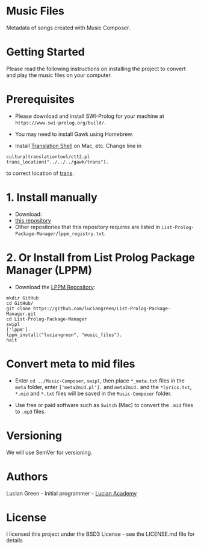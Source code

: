 # Music Files

Metadata of songs created with Music Composer.

# Getting Started

Please read the following instructions on installing the project to convert and play the music files on your computer.

# Prerequisites

* Please download and install SWI-Prolog for your machine at `https://www.swi-prolog.org/build/`.

* You may need to install Gawk using Homebrew.

* Install <a href="https://github.com/soimort/translate-shell">Translation Shell</a> on Mac, etc.
Change line in
```
culturaltranslationtool/ctt2.pl
trans_location("../../../gawk/trans").
```
to correct location of <a href="https://github.com/soimort/translate-shell">trans</a>.

# 1. Install manually

* Download:
* <a href="https://github.com/luciangreen/music_files">this repository</a>
* Other repositories that this repository requires are listed in `List-Prolog-Package-Manager/lppm_registry.txt`.

# 2. Or Install from List Prolog Package Manager (LPPM)

* Download the <a href="https://github.com/luciangreen/List-Prolog-Package-Manager">LPPM Repository</a>:

```
mkdir GitHub
cd GitHub/
git clone https://github.com/luciangreen/List-Prolog-Package-Manager.git
cd List-Prolog-Package-Manager
swipl
['lppm'].
lppm_install("luciangreen", "music_files").
halt
```

# Convert meta to mid files

* Enter `cd ../Music-Composer`, `swipl`, then place `*_meta.txt` files in the `meta` folder, enter `['meta2mid.pl'].` and `meta2mid.` and the `*lyrics.txt`, `*.mid` and `*.txt` files will be saved in the `Music-Composer` folder.

* Use free or paid software such as `Switch` (Mac) to convert the `.mid` files to `.mp3` files.

# Versioning

We will use SemVer for versioning.

# Authors

Lucian Green - Initial programmer - <a href="https://www.lucianacademy.com/">Lucian Academy</a>

# License

I licensed this project under the BSD3 License - see the LICENSE.md file for details
